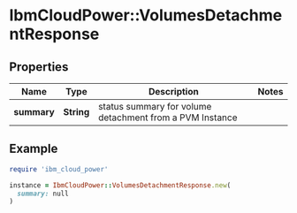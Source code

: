 # IbmCloudPower::VolumesDetachmentResponse

## Properties

| Name | Type | Description | Notes |
| ---- | ---- | ----------- | ----- |
| **summary** | **String** | status summary for volume detachment from a PVM Instance |  |

## Example

```ruby
require 'ibm_cloud_power'

instance = IbmCloudPower::VolumesDetachmentResponse.new(
  summary: null
)
```

